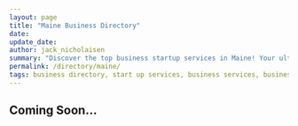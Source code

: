 ```yaml
---
layout: page
title: "Maine Business Directory"
date: 
update_date: 
author: jack_nicholaisen
summary: "Discover the top business startup services in Maine! Your ultimate guide to launching a successful venture."  
permalink: /directory/maine/
tags: business directory, start up services, business services, business lawyers, registered agents,
---
```




<h2>Coming Soon...</h2>

